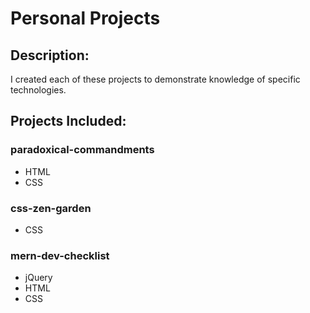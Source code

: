 Personal Projects
==================

## Description:
I created each of these projects to demonstrate knowledge of specific technologies.

## Projects Included:
### paradoxical-commandments
* HTML
* CSS

### css-zen-garden
* CSS

### mern-dev-checklist
* jQuery
* HTML
* CSS
